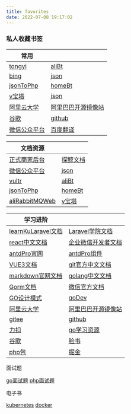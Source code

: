 ```yaml
---
title: favorites
date: 2022-07-08 19:17:02
---
```


### 私人收藏书签

|   常用    |  |
| ----------- | ----------- |
|[tongyi](https://tongyi.aliyun.com/qianwen/?spm=5176.28326591.0.0.40f76ee1zBYunq&sessionId=28a93df8d46c470ba6520385fdd024fe)|[aliBt](https://bt.ali.pangxuejun.cn:21690/c53766c0)|
|[bing](https://www.bing.com/)|[json](https://www.json.cn/)|
|[jsonToPhp](https://uutool.cn/json2php/)|[homeBt](https://bt.pangxuejun.cn:27044/baota)|
|[v宝塔](https://v.pangxuejun.cn:15305/baota)|[json](https://www.json.cn/)|
|[阿里云大学](https://developer.aliyun.com/course/explore?spm=a2c6h.17661847.0.0.16676fb289Qirw&tags=,,,)|[阿里巴巴开源镜像站](https://developer.aliyun.com/mirror/?spm=a2c6h.12883283.1362934.3.5ddd201c9PSndh)|
|[谷歌](https://www.google.com/)|[github](https://github.com/)|
|[微信公众平台](https://mp.weixin.qq.com/)|[百度翻译](https://fanyi.baidu.com/)|

|   文档资源    |  |
| ----------- | ----------- |
|[正式商家后台](http://merchant-manage.tanjingpaas.com:8081)|[探鲸文档](http://docs.op.opsdns.cc:8081/note/)|
|[微信公众平台](https://mp.weixin.qq.com/)|[json](https://www.json.cn/)|
|[vultr](https://www.vultr.com/)|[aliBt](https://bt.ali.pangxuejun.cn:21690/c53766c0)|
|[jsonToPhp](https://uutool.cn/json2php/)|[homeBt](https://bt.pangxuejun.cn:27044/baota)|
|[aliRabbitMQWeb](http://rabbit-mq.ali.pangxuejun.cn:15672)|[v宝塔](https://v.pangxuejun.cn:15305/baota)|

|   学习进阶    |  |
| ----------- | ----------- |
|[learnKuLaravel文档](https://learnku.com/docs/laravel/8.x)| [Laravel学院文档](https://laravelacademy.org/books/laravel-docs-8)|
|[react中文文档](https://react.docschina.org/docs/getting-started.html)|[企业微信开发者文档](https://developer.work.weixin.qq.com/document/path/90664)|
|[antdPro官网](https://pro.ant.design/)|[antdPro组件](https://procomponents.ant.design/components/)|
|[VUE3文档](https://v3.cn.vuejs.org/guide/installation.html) |[git官方中文文档](https://git-scm.com/book/zh/v2)
|[markdown官网文档](https://markdown.com.cn/)|[golang中文文档](https://studygolang.com/pkgdoc)|
|[Gorm文档](https://gorm.io/zh_CN/docs/)|[微信官方文档](https://developers.weixin.qq.com/miniprogram/dev/framework/)|
|[GO设计模式](https://www.topgoer.cn/docs/golang-design-pattern/golang-design-pattern-1cbgha2ltg796)|[goDev](https://go.dev/)|
|[阿里云大学](https://developer.aliyun.com/course/explore?spm=a2c6h.17661847.0.0.16676fb289Qirw&tags=,,,)|[阿里巴巴开源镜像站](https://developer.aliyun.com/mirror/?spm=a2c6h.12883283.1362934.3.5ddd201c9PSndh)|
|[gitee](https://gitee.com/)|[github](https://github.com/)|
|[力扣](https://leetcode.cn/leetbook/)|[go学习资源](https://www.topgoer.com/)|
|[谷歌](https://www.google.com/)|[脸书](https://www.facebook.com/)|
|[php包](https://packagist.org//)|[掘金](https://juejin.cn/)|


面试题

[go面试题](https://zhuanlan.zhihu.com/p/471490292)
[php面试题](https://zhuanlan.zhihu.com/p/385093242)

电子书

[kubernetes](https://pangxuejun.cn/static/k8s.pdf)
[docker](https://pangxuejun.cn/static/docker.pdf)
